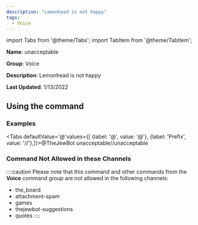 ```yaml
---
description: "Lemonhead is not happy"
tags:
  - Voice
---
```

import Tabs from '@theme/Tabs';
import TabItem from '@theme/TabItem';

**Name**: unacceptable

**Group**: Voice

**Description**: Lemonhead is not happy

**Last Updated**: 1/13/2022

## Using the command

### Examples
<Tabs defaultValue='@'values={[ {label: '@', value: '@'}, {label: 'Prefix', value: '//'},]}><TabItem value='@'>@TheJewBot unacceptable</TabItem><TabItem value='//'>//unacceptable</TabItem></Tabs>

### Command Not Allowed in these Channels
::::caution Please note that this command and other commands from the **Voice** command group are not allowed in the following channels:
- the_board
- attachment-spam
- games
- thejewbot-suggestions
- quotes
::::